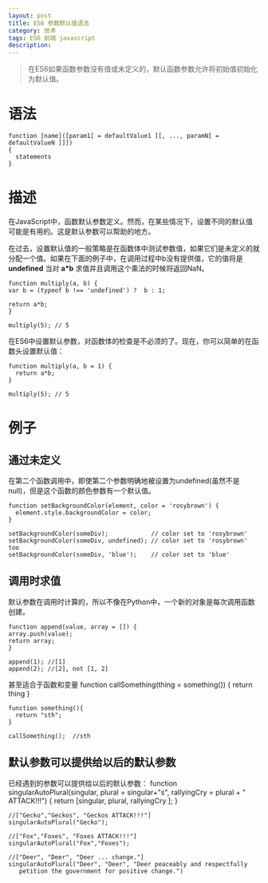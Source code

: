 ```yaml
---
layout: post
title: ES6 参数默认值语法
category: 技术
tags: ES6 前端 javascript
description:
---
```


>在ES6如果函数参数没有值或未定义的，默认函数参数允许将初始值初始化为默认值。

语法
===

    function [name]([param1[ = defaultValue1 ][, ..., paramN[ = defaultValueN ]]])  
    {
      statements
    }
描述
===
在JavaScript中，函数默认参数定义。然而，在某些情况下，设置不同的默认值可能是有用的。这是默认参数可以帮助的地方。

在过去，设置默认值的一般策略是在函数体中测试参数值，如果它们是未定义的就分配一个值。如果在下面的例子中，在调用过程中b没有提供值，它的值将是**undefined** 当对 **a*b** 求值并且调用这个乘法的时候将返回NaN。

    function multiply(a, b) {
    var b = (typeof b !== 'undefined') ?  b : 1;

    return a*b;
    }

    multiply(5); // 5

在ES6中设置默认参数，对函数体的检查是不必须的了。现在，你可以简单的在函数头设置默认值：

    function multiply(a, b = 1) {
      return a*b;
    }

    multiply(5); // 5

例子
===
通过未定义
---
在第二个函数调用中，即使第二个参数明确地被设置为undefined(虽然不是null)，但是这个函数的颜色参数有一个默认值。

    function setBackgroundColor(element, color = 'rosybrown') {
      element.style.backgroundColor = color;
    }

    setBackgroundColor(someDiv);            // color set to 'rosybrown'
    setBackgroundColor(someDiv, undefined); // color set to 'rosybrown' too
    setBackgroundColor(someDiv, 'blue');    // color set to 'blue'


调用时求值
---
默认参数在调用时计算的，所以不像在Python中，一个新的对象是每次调用函数创建。

    function append(value, array = []) {
    array.push(value);
    return array;
    }

    append(1); //[1]
    append(2); //[2], not [1, 2]

甚至适合于函数和变量
    function callSomething(thing = something()) { return thing }

    function something(){
      return "sth";
    }

    callSomething();  //sth

默认参数可以提供给以后的默认参数
---
已经遇到的参数可以提供给以后的默认参数：
    function singularAutoPlural(singular, plural = singular+"s",
                                rallyingCry = plural + " ATTACK!!!") {
      return [singular, plural, rallyingCry ];
    }

    //["Gecko","Geckos", "Geckos ATTACK!!!"]
    singularAutoPlural("Gecko");

    //["Fox","Foxes", "Foxes ATTACK!!!"]
    singularAutoPlural("Fox","Foxes");

    //["Deer", "Deer", "Deer ... change."]
    singularAutoPlural("Deer", "Deer", "Deer peaceably and respectfully
       petition the government for positive change.")

